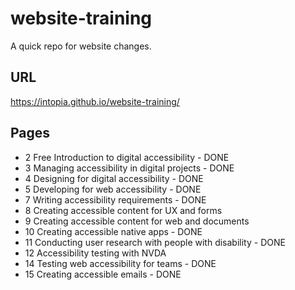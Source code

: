 # website-training

A quick repo for website changes.

## URL

https://intopia.github.io/website-training/

## Pages

- 2	Free Introduction to digital accessibility - DONE
- 3	Managing accessibility in digital projects - DONE
- 4	Designing for digital accessibility - DONE
- 5	Developing for web accessibility - DONE
- 7	Writing accessibility requirements - DONE
- 8	Creating accessible content for UX and forms
- 9	Creating accessible content for web and documents
- 10	Creating accessible native apps - DONE
- 11	Conducting user research with people with disability - DONE
- 12	Accessibility testing with NVDA
- 14	Testing web accessibility for teams - DONE
- 15	Creating accessible emails - DONE